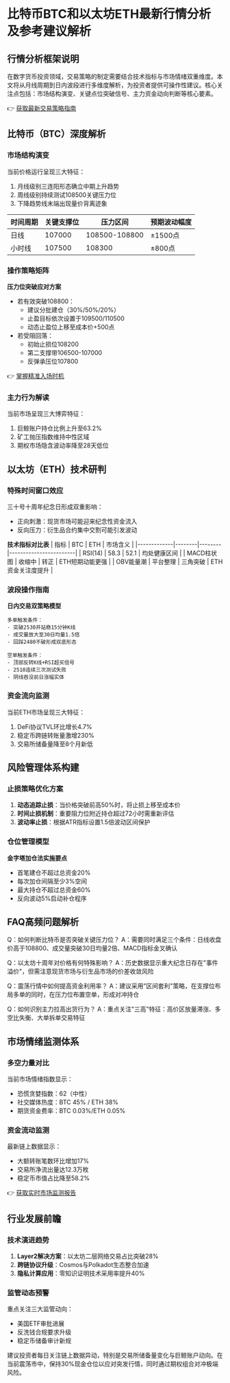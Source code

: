 # 比特币BTC和以太坊ETH最新行情分析及参考建议解析

## 行情分析框架说明
在数字货币投资领域，交易策略的制定需要结合技术指标与市场情绪双重维度。本文将从月线周期到日内波段进行多维度解析，为投资者提供可操作性建议。核心关注点包括：市场结构演变、关键点位突破信号、主力资金动向判断等核心要素。

👉 [获取最新交易策略指南](https://bit.ly/okx_welcome)

## 比特币（BTC）深度解析

### 市场结构演变
当前价格运行呈现三大特征：
1. 月线级别三连阳形态确立中期上升趋势
2. 周线级别持续测试108500关键压力位
3. 下降趋势线末端出现量价背离迹象

| 时间周期 | 关键支撑位 | 压力区间 | 预期波动幅度 |
|---------|------------|----------|--------------|
| 日线    | 107000     | 108500-108800 | ±1500点 |
| 小时线  | 107500     | 108300    | ±800点  |

### 操作策略矩阵
**压力位突破应对方案**
- 若有效突破108800：
  - 建议分批建仓（30%/50%/20%）
  - 止盈目标依次设置于109500/110500
  - 动态止盈位上移至成本价+500点
- 若受阻回落：
  - 初始止损位108200
  - 第二支撑带106500-107000
  - 反弹承压位107800

👉 [掌握精准入场时机](https://bit.ly/okx_welcome)

### 主力行为解读
当前市场呈现三大博弈特征：
1. 巨鲸账户持仓比例上升至63.2%
2. 矿工抛压指数维持中性区域
3. 期权市场隐含波动率降至28天低位

## 以太坊（ETH）技术研判

### 特殊时间窗口效应
三十号十周年纪念日形成双重影响：
- 正向刺激：现货市场可能迎来纪念性资金流入
- 反向压力：衍生品合约集中交割可能引发波动

**技术指标对比表**
| 指标        | BTC    | ETH    | 市场含义               |
|-------------|--------|--------|------------------------|
| RSI(14)     | 58.3   | 52.1   | 均处健康区间           |
| MACD柱状图  | 收缩中 | 转正   | ETH短期动能更强        |
| OBV能量潮   | 平台整理 | 三角突破 | ETH资金关注度提升     |

### 波段操作指南
**日内交易双策略模型**
```text
多单触发条件：
- 突破2530并站稳15分钟K线
- 成交量放大至30日均量1.5倍
- 回踩2480不破形成双底形态

空单触发条件：
- 顶部反转K线+RSI超买信号
- 2510连续三次测试失败
- 阴线吞没前日涨幅实体
```

### 资金流向监测
当前ETH市场呈现三大特征：
1. DeFi协议TVL环比增长4.7%
2. 稳定币跨链转账量激增230%
3. 交易所储备量降至8个月新低

## 风险管理体系构建

### 止损策略优化方案
1. **动态追踪止损**：当价格突破前高50%时，将止损上移至成本价
2. **时间止损机制**：重要阻力位附近持仓超过72小时需重新评估
3. **波动率止损**：根据ATR指标设置1.5倍波动区间保护

### 仓位管理模型
**金字塔加仓法实施要点**
- 首笔建仓不超过总资金20%
- 每次加仓间隔至少3%空间
- 最大持仓不超过总资金60%
- 反向波动5%启动补仓程序

## FAQ高频问题解析

Q：如何判断比特币是否突破关键压力位？
A：需要同时满足三个条件：日线收盘价高于108800、成交量突破30日均量2倍、MACD指标金叉确认

Q：以太坊十周年对价格有何特殊影响？
A：历史数据显示重大纪念日存在"事件溢价"，但需注意现货市场与衍生品市场的价差收敛风险

Q：震荡行情中如何提高资金利用率？
A：建议采用"区间套利"策略，在支撑位布局多单的同时，在压力位布置空单，形成对冲持仓

Q：如何识别主力拉高出货行为？
A：重点关注"三高"特征：高价区放量滞涨、多空比失衡、大单拆单交易特征

## 市场情绪监测体系

### 多空力量对比
当前市场情绪指数显示：
- 恐慌贪婪指数：62（中性）
- 社交媒体热度：BTC 45% / ETH 38%
- 期货资金费率：BTC 0.03%/ETH 0.05%

### 资金流动监测
最新链上数据显示：
- 大额转账笔数环比增加17%
- 交易所净流出量达12.3万枚
- 稳定币市值占比降至58.2%

👉 [获取实时市场监测报告](https://bit.ly/okx_welcome)

## 行业发展前瞻

### 技术演进趋势
1. **Layer2解决方案**：以太坊二层网络交易占比突破28%
2. **跨链协议升级**：Cosmos与Polkadot生态整合加速
3. **隐私计算应用**：零知识证明技术采用率提升40%

### 监管动态预警
重点关注三大监管动向：
- 美国ETF审批进展
- 反洗钱合规要求升级
- 稳定币储备审计新规

建议投资者每日关注链上数据异动，特别是交易所储备量变化与巨鲸账户动向。在当前震荡市中，保持30%现金仓位以应对突发行情，同时通过期权组合对冲极端风险。